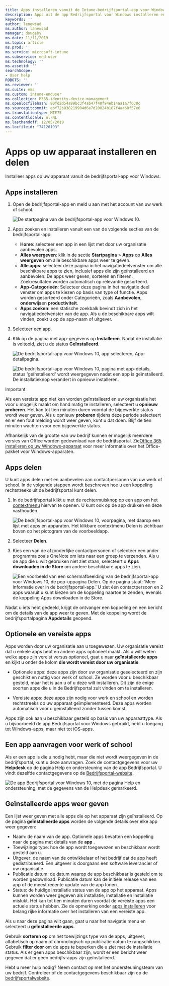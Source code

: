 ```yaml
---
title: Apps installeren vanuit de Intune-bedrijfsportal-app voor Windows
description: Apps uit de app Bedrijfsportal voor Windows installeren en delen
keywords: ''
author: lenewsad
ms.author: lanewsad
manager: dougeby
ms.date: 11/11/2019
ms.topic: article
ms.prod: ''
ms.service: microsoft-intune
ms.subservice: end-user
ms.technology: ''
ms.assetid: ''
searchScope:
- User help
ROBOTS: ''
ms.reviewer: ''
ms.suite: ems
ms.custom: intune-enduser
ms.collection: M365-identity-device-management
ms.openlocfilehash: 80fd2d54a99bc3f4ab47f48f94eb14aa1a7f630c
ms.sourcegitcommit: ebf72b038219904d6e7d20024b107f4aa68f57e6
ms.translationtype: MTE75
ms.contentlocale: nl-NL
ms.lasthandoff: 12/05/2019
ms.locfileid: "74126193"
---
```

# <a name="install-and-share-apps-on-your-device"></a>Apps op uw apparaat installeren en delen

Installeer apps op uw apparaat vanuit de bedrijfsportal-app voor Windows.

## <a name="install-apps"></a>Apps installeren

1. Open de bedrijfsportal-app en meld u aan met het account van uw werk of school.  

    ![De startpagina van de bedrijfsportal-app voor Windows 10.](./media/RS1_AppDetailsPage_Installed_03.png)
2. Apps zoeken en installeren vanuit een van de volgende secties van de bedrijfsportal-app:  

    * **Home**: selecteer een app in een lijst met door uw organisatie aanbevolen apps.  
    * **Alles weergeven**: klik in de sectie **Startpagina** > **Apps** op **Alles weergeven** om alle beschikbare apps weer te geven.  
    * **Alle apps**: selecteer deze pagina in het navigatiedeelvenster om alle beschikbare apps te zien, inclusief apps die zijn geïnstalleerd en aanbevolen. De apps weer geven, sorteren en filteren. Zoekresultaten worden automatisch op relevantie gesorteerd.  
    * **App-Categorieën**: Selecteer deze pagina in het navigatie deel venster om apps te kiezen op basis van type of functie. Apps worden gesorteerd onder Categorieën, zoals **Aanbevolen**, **onderwijs**en **productiviteit**.  
    * **Apps zoeken**: een statische zoekbalk bevindt zich in het navigatiedeelvenster van de app. Als u de beschikbare apps wilt vinden, zoekt u op de app-naam of uitgever.  

3. Selecteer een app.   
4. Klik op de pagina met app-gegevens op **Installeren**. Nadat de installatie is voltooid, ziet u de status **Geïnstalleerd**.  

    ![De bedrijfsportal-app voor Windows 10, app selecteren, App-detailpagina.](./media/RS1_AppDetailsPage_Installed_02.png)  
    
    ![De bedrijfsportal-app voor Windows 10, pagina met app-details, status 'geïnstalleerd' wordt weergegeven nadat een app is geïnstalleerd. De installatieknop verandert in opnieuw installeren.](./media/RS1_AppDetailsPage_Installed_01.png)    

> [!IMPORTANT]
> Als een vereiste app niet kan worden geïnstalleerd en uw organisatie het voor u mogelijk maakt om hand matig te installeren, selecteert u **opnieuw proberen**. Het kan tot tien minuten duren voordat de bijgewerkte status wordt weer geven. Als u opnieuw **proberen** tijdens deze periode selecteert en er een fout melding wordt weer geven, kunt u dat doen. Blijf de tien minuten wachten voor een bijgewerkte status.   

Afhankelijk van de grootte van uw bedrijf kunnen er mogelijk meerdere versies van Office worden gedownload van de bedrijfsportal. Zie[Office 365 installeren op uw Windows-apparaat](./install-office-windows.md) voor meer informatie over het Office-pakket voor Windows-apparaten.

## <a name="share-apps"></a>Apps delen  
U kunt apps delen met en aanbevelen aan contactpersonen van uw werk of school. In de volgende stappen wordt beschreven hoe u een koppeling rechtstreeks uit de bedrijfsportal kunt delen.

1. In de bedrijfsportal klikt u met de rechtermuisknop op een app om het [contextmenu](https://docs.microsoft.com//windows/uwp/design/controls-and-patterns/menus) hiervan te openen. U kunt ook op de app drukken en deze vasthouden.  

    ![De bedrijfsportal-app voor Windows 10, voorpagina, met daarop een lijst met apps en apparaten. Het klikbare contextmenu Delen is zichtbaar boven op het pictogram van de voorbeeldapp. ](./media/1808_ShareContext_CP_Windows.png)  

2. Selecteer **Delen**.
3. Kies een van de afzonderlijke contactpersonen of selecteer een ander programma zoals OneNote om iets naar een groep te verzenden. Als u de app die u wilt gebruiken niet ziet staan, selecteert u **Apps downloaden in de Store** om andere beschikbare apps te zien.  

    ![Een voorbeeld van een schermafbeelding van de bedrijfsportal-app voor Windows 10, de pop-uppagina Delen. Op de pagina staat: ‘Meer informatie over <naam voorbeeldapp> in de bedrijfsportal-app.’ U ziet één contactpersoon en 2 apps waaruit u kunt kiezen om de koppeling naartoe te zenden, evenals de koppeling Apps downloaden in de Store. ](./media/1808_ShareApps_CP_Windows.png) 

Nadat u iets hebt gedeeld, krijgt de ontvanger een koppeling en een bericht om de details van de app weer te geven. Met de koppeling wordt de bedrijfsportalpagina **Appdetails** geopend. 

## <a name="optional-and-required-apps"></a>Optionele en vereiste apps
Apps worden door uw organisatie aan u toegewezen. Uw organisatie vereist dat u enkele apps hebt en andere apps optioneel maakt. Als u wilt weten welke apps zijn vereist versus optioneel, gaat u naar **geïnstalleerde apps** en kijkt u onder de kolom **die wordt vereist door uw organisatie**.  

* Optionele apps: deze apps zijn door uw organisatie geselecteerd en zijn geschikt en nuttig voor werk of school. Ze worden voor u beschikbaar gesteld, maar het is aan u of u deze wilt installeren. Dit zijn de enige soorten apps die u in de Bedrijfsportal zult vinden om te installeren. 

* Vereiste apps: deze apps zijn nodig voor werk en school en worden rechtstreeks op uw apparaat geïmplementeerd. Deze apps worden automatisch voor u geïnstalleerd zonder tussen komst. 

Apps zijn ook aan u beschikbaar gesteld op basis van uw apparaattype. Als u bijvoorbeeld de app Bedrijfsportal voor Windows gebruikt, hebt u toegang tot Windows-apps, maar niet tot iOS-apps.

## <a name="request-an-app-for-work-or-school"></a>Een app aanvragen voor werk of school  
Als er een app is die u nodig hebt, maar die niet wordt weergegeven in de bedrijfsportal, kunt u deze aanvragen. Zoek de contactgegevens voor uw **Helpdesk** op de pagina Help en ondersteuning van de app Bedrijfsportal. U vindt dezelfde contactgegevens op de [Bedrijfsportal-website](https://go.microsoft.com/fwlink/?linkid=2010980).    

  ![De app Bedrijfsportal voor Windows 10, met de pagina Help en ondersteuning, met de gegevens van de Helpdesk gemarkeerd. ](./media/1812_UCP_Help_Support_helpdesk.png)  

## <a name="view-installed-apps"></a>Geïnstalleerde apps weer geven  
Een lijst weer geven met alle apps die op het apparaat zijn geïnstalleerd. Op de pagina **geïnstalleerde apps** worden de volgende details over elke app weer gegeven:

* Naam: de naam van de app. Optionele apps bevatten een koppeling naar de pagina met details van de **app** .
* Toewijzings type: hoe de app wordt toegewezen en beschikbaar wordt gesteld aan u. 
* Uitgever: de naam van de ontwikkelaar of het bedrijf dat de app heeft gedistribueerd. Een uitgever is doorgaans een software leverancier of uw organisatie.  
* Publicatie datum: de datum waarop de app beschikbaar is gesteld om te worden gedownload. Publicatie datum kan de initiële release van een app of de meest recente update van de app tonen.
* Status: de huidige installatie status van de app op het apparaat. Apps kunnen worden weer gegeven als installatie, installatie en installatie mislukt. Het kan tot tien minuten duren voordat de vereiste apps een actuele status hebben. Zie de opmerking onder [apps installeren](#install-apps) voor belang rijke informatie over het installeren van een vereiste app. 

Als u naar deze pagina wilt gaan, gaat u naar het navigatie menu en selecteert u **geïnstalleerde apps**.  


Gebruik **sorteren op** om het toewijzings type van de apps, uitgever, alfabetisch op naam of chronologisch op publicatie datum te rangschikken. Gebruik **filter door** om de apps te beperken die u ziet met de installatie status.  Als er geen apps beschikbaar zijn, wordt er een bericht weer gegeven dat er geen bedrijfs-apps zijn geïnstalleerd.  

Hebt u meer hulp nodig? Neem contact op met het ondersteuningsteam van uw bedrijf. Controleer of de contactgegevens beschikbaar zijn op de [bedrijfsportalwebsite](https://go.microsoft.com/fwlink/?linkid=2010980).  
